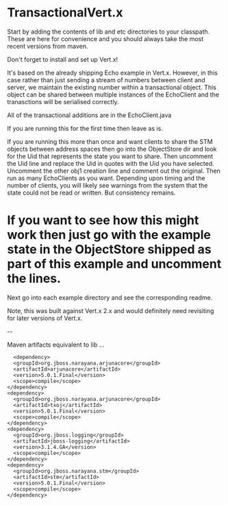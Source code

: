 TransactionalVert.x
===================

Start by adding the contents of lib and etc directories to your classpath. These are here for convenience and you should always take the most recent versions from maven.

Don't forget to install and set up Vert.x!

It's based on the already shipping Echo example in Vert.x. However, in this case rather than just
sending a stream of numbers between client and server, we maintain the existing number within a
transactional object. This object can be shared between multiple instances of the EchoClient and the
tranasctions will be serialised correctly.

All of the transactional additions are in the EchoClient.java

If you are running this for the first time then leave as is.

If you are running this more than once and want clients to share the STM objects between
address spaces then go into the ObjectStore dir and look for the Uid that represents the state
you want to share. Then uncomment the Uid line  and replace the Uid in quotes with the Uid
you have selected. Uncomment the other obj1 creation line and comment out the original. Then run as
many EchoClients as you want. Depending upon timing and the number of clients, you will likely
see warnings from the system that the state could not be read or written. But consistency remains.

If you want to see how this might work then just go with the example state in the ObjectStore
shipped as part of this example and uncomment the lines.
=======
Next go into each example directory and see the corresponding readme.

Note, this was built against Vert.x 2.x and would definitely need revisiting for later versions of Vert.x.

--

Maven artifacts equivalent to lib ...

      <dependency>
      <groupId>org.jboss.narayana.arjunacore</groupId>
      <artifactId>arjunacore</artifactId>
      <version>5.0.1.Final</version>
      <scope>compile</scope>
    </dependency>
    <dependency>
      <groupId>org.jboss.narayana.arjunacore</groupId>
      <artifactId>txoj</artifactId>
      <version>5.0.1.Final</version>
      <scope>compile</scope>
    </dependency>
    <dependency>
      <groupId>org.jboss.logging</groupId>
      <artifactId>jboss-logging</artifactId>
      <version>3.1.4.GA</version>
      <scope>compile</scope>
    </dependency>
    <dependency>
      <groupId>org.jboss.narayana.stm</groupId>
      <artifactId>stm</artifactId>
      <version>5.0.1.Final</version>
      <scope>compile</scope>
    </dependency>
